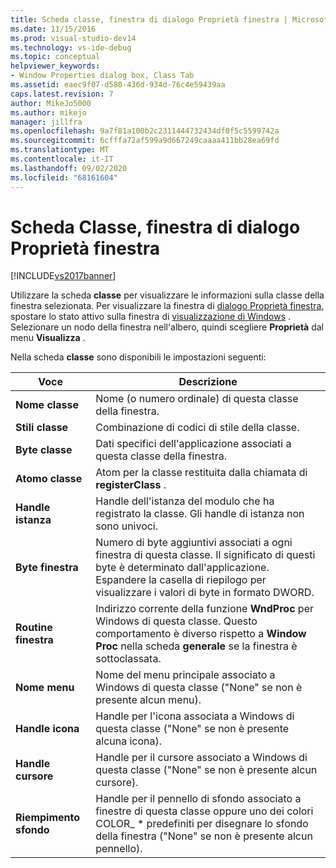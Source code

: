 ```yaml
---
title: Scheda classe, finestra di dialogo Proprietà finestra | Microsoft Docs
ms.date: 11/15/2016
ms.prod: visual-studio-dev14
ms.technology: vs-ide-debug
ms.topic: conceptual
helpviewer_keywords:
- Window Properties dialog box, Class Tab
ms.assetid: eaec9f07-d580-436d-934d-76c4e59439aa
caps.latest.revision: 7
author: MikeJo5000
ms.author: mikejo
manager: jillfra
ms.openlocfilehash: 9a7f81a100b2c2311444732434df0f5c5599742a
ms.sourcegitcommit: 6cfffa72af599a9d667249caaaa411bb28ea69fd
ms.translationtype: MT
ms.contentlocale: it-IT
ms.lasthandoff: 09/02/2020
ms.locfileid: "68161604"
---
```

# <a name="class-tab-window-properties-dialog-box"></a>Scheda Classe, finestra di dialogo Proprietà finestra
[!INCLUDE[vs2017banner](../includes/vs2017banner.md)]

Utilizzare la scheda **classe** per visualizzare le informazioni sulla classe della finestra selezionata. Per visualizzare la finestra di [dialogo Proprietà finestra](../debugger/window-properties-dialog-box.md), spostare lo stato attivo sulla finestra di [visualizzazione di Windows](../debugger/windows-view.md) . Selezionare un nodo della finestra nell'albero, quindi scegliere **Proprietà** dal menu **Visualizza** .  
  
 Nella scheda **classe** sono disponibili le impostazioni seguenti:  
  
|Voce|Descrizione|  
|-----------|-----------------|  
|**Nome classe**|Nome (o numero ordinale) di questa classe della finestra.|  
|**Stili classe**|Combinazione di codici di stile della classe.|  
|**Byte classe**|Dati specifici dell'applicazione associati a questa classe della finestra.|  
|**Atomo classe**|Atom per la classe restituita dalla chiamata di **registerClass** .|  
|**Handle istanza**|Handle dell'istanza del modulo che ha registrato la classe. Gli handle di istanza non sono univoci.|  
|**Byte finestra**|Numero di byte aggiuntivi associati a ogni finestra di questa classe. Il significato di questi byte è determinato dall'applicazione. Espandere la casella di riepilogo per visualizzare i valori di byte in formato DWORD.|  
|**Routine finestra**|Indirizzo corrente della funzione **WndProc** per Windows di questa classe. Questo comportamento è diverso rispetto a **Window Proc** nella scheda **generale** se la finestra è sottoclassata.|  
|**Nome menu**|Nome del menu principale associato a Windows di questa classe ("None" se non è presente alcun menu).|  
|**Handle icona**|Handle per l'icona associata a Windows di questa classe ("None" se non è presente alcuna icona).|  
|**Handle cursore**|Handle per il cursore associato a Windows di questa classe ("None" se non è presente alcun cursore).|  
|**Riempimento sfondo**|Handle per il pennello di sfondo associato a finestre di questa classe oppure uno dei colori COLOR_ * predefiniti per disegnare lo sfondo della finestra ("None" se non è presente alcun pennello).|
